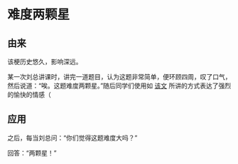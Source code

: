 # 难度两颗星

## 由来

该梗历史悠久，影响深远。

某一次刘总讲课时，讲完一道题目，认为这题非常简单，便环顾四周，叹了口气，然后说道：“唉。这题难度两颗星。”随后同学们使用如 [该文](applause.md) 所讲的方式表达了强烈的愉快的情感（

## 应用

之后，每当刘总问：“你们觉得这题难度大吗？”

回答：“两颗星！”